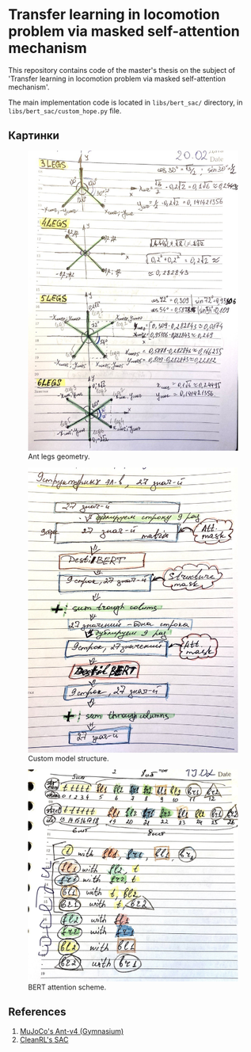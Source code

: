 # Transfer learning in locomotion problem via masked self-attention mechanism

This repository contains code of the master's thesis on the subject of 'Transfer learning in locomotion problem via masked self-attention mechanism'.

The main implementation code is located in `libs/bert_sac/` directory, in `libs/bert_sac/custom_hope.py` file.

## Картинки

<figure>
  <img
  src="assets/repo/images/legs_geom.jpg"
  alt="Ant legs geometry">
  <figcaption>Ant legs geometry.</figcaption>
</figure>

<figure>
  <img
  src="assets/repo/images/custom_model_structure.jpg"
  alt="Custom model structure">
  <figcaption>Custom model structure.</figcaption>
</figure>

<figure>
  <img
  src="assets/repo/images/bert_attention_scheme.jpg"
  alt="BERT attention scheme">
  <figcaption>BERT attention scheme.</figcaption>
</figure>

## References

1. [MuJoCo's Ant-v4 (Gymnasium)](https://gymnasium.farama.org/environments/mujoco/ant/)
1. [CleanRL's SAC](https://docs.cleanrl.dev/rl-algorithms/sac/#sac_continuous_actionpy)

